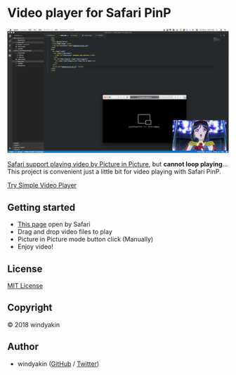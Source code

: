 # Video player for Safari PinP

![Screenshot](screenshot.png)

[Safari support playing video by Picture in Picture](https://support.apple.com/HT206997), but **cannot loop playing**... This project is convenient just a little bit for video playing with Safari PinP.

[Try Simple Video Player](https://windyakin.github.io/video-player-for-safari-pinp/)

## Getting started

* [This page](https://windyakin.github.io/video-player-for-safari-pinp/) open by Safari
* Drag and drop video files to play
* Picture in Picture mode button click (Manually)
* Enjoy video!

## License

[MIT License](LICENSE)

## Copyright

&copy; 2018 windyakin

## Author

* windyakin ([GitHub](https://github.com/windyakin) / [Twitter](https://twitter.com/MITLicense))
